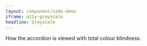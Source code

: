 ```yaml
---
layout: component/code-demo
iframe: a11y-grayscale
headline: Grayscale
---
```



How the accordion is viewed with total colour blindness.
